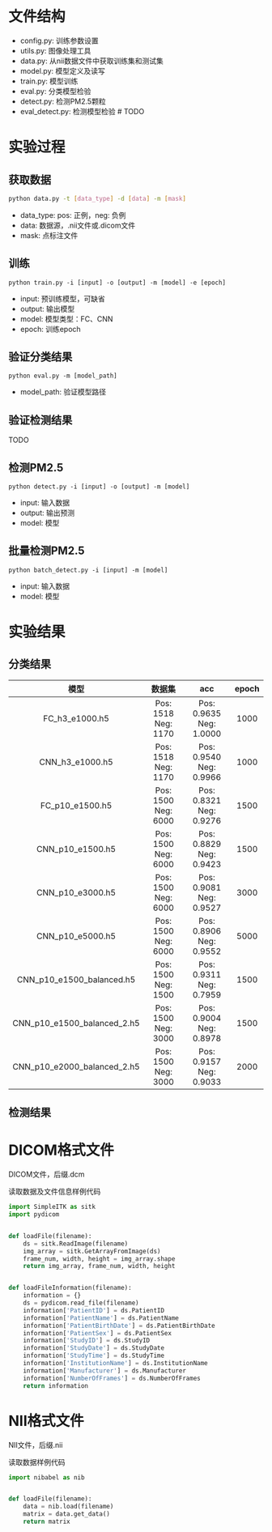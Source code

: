 # 文件结构
- config.py:		训练参数设置
- utils.py:			图像处理工具
- data.py:			从nii数据文件中获取训练集和测试集
- model.py:         模型定义及读写
- train.py:         模型训练
- eval.py:			分类模型检验
- detect.py:		检测PM2.5颗粒
- eval_detect.py:	检测模型检验		# TODO

# 实验过程

## 获取数据
```bash
python data.py -t [data_type] -d [data] -m [mask]
```
- data_type:    pos: 正例，neg: 负例
- data:         数据源，.nii文件或.dicom文件
- mask:         点标注文件

## 训练
```shell
python train.py -i [input] -o [output] -m [model] -e [epoch]
```
- input:    预训练模型，可缺省
- output:   输出模型
- model:    模型类型：FC、CNN
- epoch:    训练epoch

## 验证分类结果
```shell
python eval.py -m [model_path]
```
- model_path:   验证模型路径

## 验证检测结果

TODO

## 检测PM2.5
```
python detect.py -i [input] -o [output] -m [model]
```
- input:    输入数据
- output:   输出预测
- model:    模型

## 批量检测PM2.5
```
python batch_detect.py -i [input] -m [model]
```
- input:    输入数据
- model:    模型

# 实验结果
## 分类结果
|模型|数据集|acc|epoch|
|:---:|:---:|:---:|:---:|
|FC_h3_e1000.h5|Pos: 1518 Neg: 1170|Pos: 0.9635 Neg: 1.0000|1000|
|CNN_h3_e1000.h5|Pos: 1518 Neg: 1170|Pos: 0.9540 Neg: 0.9966|1000|
|FC_p10_e1500.h5|Pos: 1500 Neg: 6000|Pos: 0.8321 Neg: 0.9276|1500|
|CNN_p10_e1500.h5|Pos: 1500 Neg: 6000|Pos: 0.8829 Neg: 0.9423|1500|
|CNN_p10_e3000.h5|Pos: 1500 Neg: 6000|Pos: 0.9081 Neg: 0.9527|3000|
|CNN_p10_e5000.h5|Pos: 1500 Neg: 6000|Pos: 0.8906 Neg: 0.9552|5000|
|CNN_p10_e1500_balanced.h5|Pos: 1500 Neg: 1500|Pos: 0.9311 Neg: 0.7959|1500|
|CNN_p10_e1500_balanced_2.h5|Pos: 1500 Neg: 3000|Pos: 0.9004 Neg: 0.8978|1500|
|CNN_p10_e2000_balanced_2.h5|Pos: 1500 Neg: 3000|Pos: 0.9157 Neg: 0.9033|2000|

## 检测结果


# DICOM格式文件

DICOM文件，后缀.dcm

读取数据及文件信息样例代码

```python
import SimpleITK as sitk
import pydicom


def loadFile(filename):
    ds = sitk.ReadImage(filename)
    img_array = sitk.GetArrayFromImage(ds)
    frame_num, width, height = img_array.shape
    return img_array, frame_num, width, height


def loadFileInformation(filename):
    information = {}
    ds = pydicom.read_file(filename)
    information['PatientID'] = ds.PatientID
    information['PatientName'] = ds.PatientName
    information['PatientBirthDate'] = ds.PatientBirthDate
    information['PatientSex'] = ds.PatientSex
    information['StudyID'] = ds.StudyID
    information['StudyDate'] = ds.StudyDate
    information['StudyTime'] = ds.StudyTime
    information['InstitutionName'] = ds.InstitutionName
    information['Manufacturer'] = ds.Manufacturer
    information['NumberOfFrames'] = ds.NumberOfFrames
    return information
```

# NII格式文件

NII文件，后缀.nii

读取数据样例代码

```python
import nibabel as nib


def loadFile(filename):
    data = nib.load(filename)
    matrix = data.get_data()
    return matrix
```
